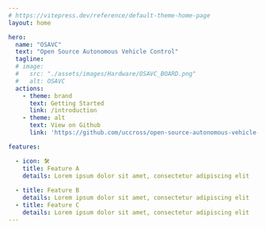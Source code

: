 ```yaml
---
# https://vitepress.dev/reference/default-theme-home-page
layout: home

hero:
  name: "OSAVC"
  text: "Open Source Autonomous Vehicle Control"
  tagline:
  # image:
  #   src: "./assets/images/Hardware/OSAVC_BOARD.png"
  #   alt: OSAVC
  actions:
    - theme: brand
      text: Getting Started
      link: /introduction
    - theme: alt
      text: View on Github
      link: 'https://github.com/uccross/open-source-autonomous-vehicle-controller'

features:

  - icon: 🛠️
    title: Feature A
    details: Lorem ipsum dolor sit amet, consectetur adipiscing elit
    
  - title: Feature B
    details: Lorem ipsum dolor sit amet, consectetur adipiscing elit
  - title: Feature C
    details: Lorem ipsum dolor sit amet, consectetur adipiscing elit
---
```



